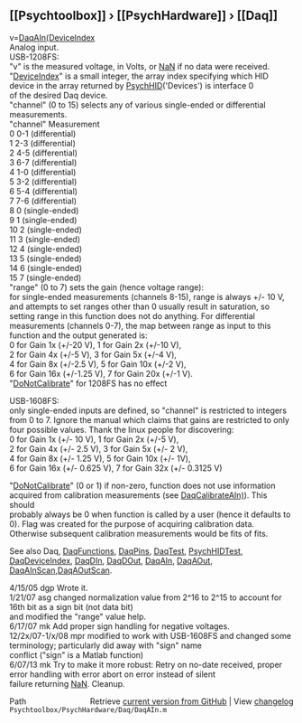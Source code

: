 ## [[Psychtoolbox]] &#8250; [[PsychHardware]] &#8250; [[Daq]]

v=[DaqAIn](DaqAIn)[(DeviceIndex]((DeviceIndex),channel,range,[[DoNotCalibrate](DoNotCalibrate)])  
Analog input.  
USB-1208FS:  
"v" is the measured voltage, in Volts, or [NaN](NaN) if no data were received.  
"[DeviceIndex](DeviceIndex)" is a small integer, the array index specifying which HID  
    device in the array returned by [PsychHID](PsychHID)('Devices') is interface 0  
    of the desired Daq device.  
"channel" (0 to 15) selects any of various single-ended or differential  
    measurements.  
    "channel" Measurement  
     0        0-1 (differential)  
     1        2-3 (differential)  
     2        4-5 (differential)  
     3        6-7 (differential)  
     4        1-0 (differential)  
     5        3-2 (differential)  
     6        5-4 (differential)  
     7        7-6 (differential)  
     8          0 (single-ended)  
     9          1 (single-ended)  
    10          2 (single-ended)  
    11          3 (single-ended)  
    12          4 (single-ended)  
    13          5 (single-ended)  
    14          6 (single-ended)  
    15          7 (single-ended)  
"range" (0 to 7) sets the gain (hence voltage range):  
    for single-ended measurements (channels 8-15), range is always +/- 10 V,  
    and attempts to set ranges other than 0 usually result in saturation, so  
    setting range in this function does not do anything.  For differential  
    measurements (channels 0-7), the map between range as input to this  
    function and the output generated is:  
    0 for Gain 1x (+/-20 V),   1 for Gain 2x (+/-10 V),  
    2 for Gain 4x (+/-5 V),    3 for Gain 5x (+/-4 V),  
    4 for Gain 8x (+/-2.5 V),  5 for Gain 10x (+/-2 V),  
    6 for Gain 16x (+/-1.25 V),  7 for Gain 20x (+/-1 V).  
"[DoNotCalibrate](DoNotCalibrate)" for 1208FS has no effect  
  
USB-1608FS:  
only single-ended inputs are defined, so "channel" is restricted to integers  
from 0 to 7.  Ignore the manual which claims that gains are restricted to only  
four possible values.  Thank the linux people for discovering:  
     0 for Gain 1x (+/- 10 V),      1 for Gain 2x (+/-5 V),  
     2 for Gain 4x (+/- 2.5 V),     3 for Gain 5x (+/- 2 V),  
     4 for Gain 8x (+/- 1.25 V),    5 for Gain 10x (+/- 1V),  
     6 for Gain 16x (+/- 0.625 V),  7 for Gain 32x (+/- 0.3125 V)  
  
"[DoNotCalibrate](DoNotCalibrate)" (0 or 1) if non-zero, function does not use information  
acquired from calibration measurements (see [DaqCalibrateAIn)](DaqCalibrateAIn)).  This should  
probably always be 0 when function is called by a user (hence it defaults to  
0).  Flag was created for the purpose of acquiring calibration data.  
Otherwise subsequent calibration measurements would be fits of fits.  
  
See also Daq, [DaqFunctions](DaqFunctions), [DaqPins](DaqPins), [DaqTest](DaqTest), [PsychHIDTest](PsychHIDTest),  
[DaqDeviceIndex](DaqDeviceIndex), [DaqDIn](DaqDIn), [DaqDOut](DaqDOut), [DaqAIn](DaqAIn), [DaqAOut](DaqAOut), [DaqAInScan](DaqAInScan),[DaqAOutScan](DaqAOutScan).  
  
4/15/05 dgp Wrote it.  
1/21/07 asg changed normalization value from 2^16 to 2^15 to account for 16th bit as a sign bit (not data bit)  
            and modified the "range" value help.  
6/17/07 mk  Add proper sign handling for negative voltages.  
12/2x/07-1/x/08  mpr   modified to work with USB-1608FS and changed some  
                          terminology; particularly did away with "sign" name  
                          conflict ("sign" is a Matlab function)  
6/07/13 mk  Try to make it more robust: Retry on no-date received, proper  
            error handling with error abort on error instead of silent  
            failure returning [NaN](NaN). Cleanup.  




<div class="code_header" style="text-align:right;">
  <span style="float:left;">Path&nbsp;&nbsp;</span> <span class="counter">Retrieve <a href=
  "https://raw.github.com/Psychtoolbox-3/Psychtoolbox-3/beta/Psychtoolbox/PsychHardware/Daq/DaqAIn.m">current version from GitHub</a> | View <a href=
  "https://github.com/Psychtoolbox-3/Psychtoolbox-3/commits/beta/Psychtoolbox/PsychHardware/Daq/DaqAIn.m">changelog</a></span>
</div>
<div class="code">
  <code>Psychtoolbox/PsychHardware/Daq/DaqAIn.m</code>
</div>


